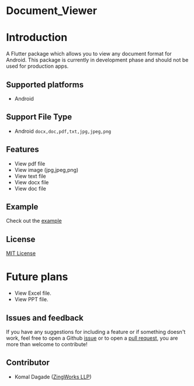 
# Document_Viewer

# Introduction

A Flutter package which allows you to view any document format for Android.
This package is currently in development phase and should not be used for production apps.

## Supported platforms
- Android

## Support File Type
* Android `docx,doc,pdf,txt,jpg,jpeg,png`

## Features
- View pdf file
- View image (jpg,jpeg,png)
- View text file
- View docx file
- View doc file

## Example
Check out the [example](https://github.com/komalsdagde/document_viewer)

## License
[MIT License](https://github.com/komalsdagde/document_viewer/blob/main/LICENSE)

# Future plans

- View Excel file.
- View PPT file.

## Issues and feedback
If you have any suggestions for including a feature or if something doesn't work, feel free to open a Github [issue](https://github.com/komalsdagde/document_viewer/issues) or to open a [pull request](https://github.com/komalsdagde/document_viewer/pulls), you are more than welcome to contribute!

## Contributor
- Komal Dagade ([ZingWorks LLP](https://zingworks.in/))
    